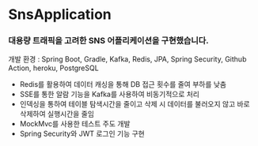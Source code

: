 ﻿# SnsApplication

### 대용량 트래픽을 고려한 SNS 어플리케이션을 구현했습니다.

개발 환경 : Spring Boot, Gradle, Kafka, Redis, JPA, Spring Security, Github Action, heroku, PostgreSQL
- Redis를 활용하여 데이터 캐싱을 통해 DB 접근 횟수를 줄여 부하를 낮춤
- SSE를 통한 알람 기능을 Kafka를 사용하여 비동기적으로 처리
- 인덱싱을 통하여 테이블 탐색시간을 줄이고 삭제 시 데이터를 불러오지 않고 바로 삭제하여 실행시간을 줄임
- MockMvc를 사용한 테스트 주도 개발
- Spring Security와 JWT 로그인 기능 구현
